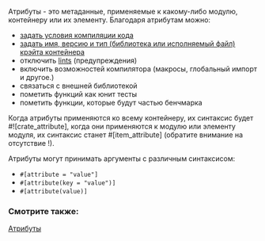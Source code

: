 Атрибуты - это метаданные, применяемые к какому-либо модулю, контейнеру или их элементу. 
Благодаря атрибутам можно:

<!-- TODO: Link these to their respective examples -->
* [задать условия компиляции кода][cfg]
* [задать имя, версию и тип (библиотека или исполняемый файл) крэйта контейнера][crate]
* отключить [lints][lint] (предупреждения)
* включить возможностей компилятора (макросы, глобальный импорт и другое.)
* связаться с внешней библиотекой
* пометить функций как юнит тесты
* пометить функции, которые будут частью бенчмарка

Когда атрибуты применяются ко всему контейнеру, их синтаксис будет #![crate_attribute], 
когда они применяются к модулю или элементу модуля, 
их синтаксис станет #[item_attribute] (обратите внимание на отсутствие !).

Атрибуты могут принимать аргументы с различным синтаксисом:

* `#[attribute = "value"]`
* `#[attribute(key = "value")]`
* `#[attribute(value)]`

[cfg]: attribute/cfg.html
[crate]: attribute/crate.html
[lint]: https://en.wikipedia.org/wiki/Lint_%28software%29

### Смотрите также:

[Атрибуты](http://rurust.github.io/rust_book_ru/src/attributes.html)
